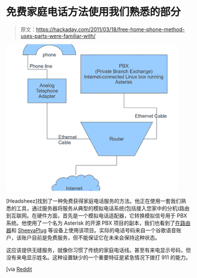 # 免费家庭电话方法使用我们熟悉的部分

> 原文：<https://hackaday.com/2011/03/18/free-home-phone-method-uses-parts-were-familiar-with/>

![](img/ba2e23a026146b55ff65424f588a7a5a.png "free-home-phone-solution")

[Headsheez]找到了一种免费获得家庭电话服务的方法。他正在使用一套我们熟悉的工具，通过服务器将服务从典型的模拟电话系统(包括接入您家中的分机)路由到互联网。在硬件方面，首先是一个模拟电话适配器，它转换模拟信号用于 PBX 系统。他使用了一个名为 Asterisk 的开源 PBX 项目的副本，我们也看到了[在路由器](http://hackaday.com/2005/05/10/asterisk-pbx-on-wrt54g/)和 [SheevaPlug](http://hackaday.com/2010/01/20/sheevaplug-pbx/) 等设备上使用该项目。实际的电话号码来自一个谷歌语音账户，该账户目前是免费服务，但不能保证它在未来会保持这种状态。

这应该提供无缝服务，就像你习惯了传统的家庭电话线。甚至有来电显示号码，但没有来电显示姓名。这种设置缺少的一个重要特征是紧急情况下拨打 911 的能力。

[via [Reddit](http://www.reddit.com/r/linux/comments/g5bbn/howto_free_home_telephone_service_with_debian/)
